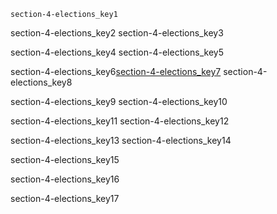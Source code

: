 ```ngMeta
section-4-elections_key1
```

section-4-elections_key2
section-4-elections_key3


section-4-elections_key4
section-4-elections_key5


section-4-elections_key6[section-4-elections_key7](https://goo.gl/forms/5MgDqDviAdSvI1s12)
section-4-elections_key8

section-4-elections_key9
section-4-elections_key10


section-4-elections_key11
section-4-elections_key12


section-4-elections_key13
section-4-elections_key14


section-4-elections_key15


section-4-elections_key16


section-4-elections_key17
